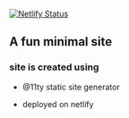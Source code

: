 [![Netlify Status](https://api.netlify.com/api/v1/badges/65ad1b64-a6a3-4cc7-ad09-fe8438284ff5/deploy-status)](https://app.netlify.com/sites/arkdev/deploys)

## A fun minimal site

### site is created using

- @11ty static site generator

- deployed on netlify

